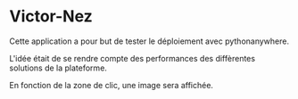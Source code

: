 # Victor-Nez

Cette application a pour but de tester le déploiement avec pythonanywhere.

L'idée était de se rendre compte des performances des diffèrentes solutions de la plateforme.

En fonction de la zone de clic, une image sera affichée.
